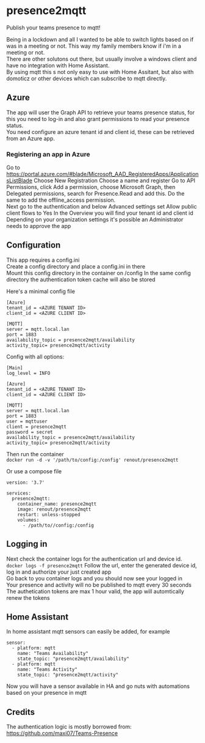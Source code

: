 # presence2mqtt
Publish your teams presence to mqtt!

Being in a lockdown and all I wanted to be able to switch lights based on if was in a meeting or not. This way my family members know if i'm in a meeting or not.  
There are other solutons out there, but usually involve a windows client and have no integration with Home Assistant.  
By using mqtt this s not only easy to use with Home Assitant, but also with domoticz or other devices which can subscribe to mqtt directly.  

## Azure
The app will user the Graph API to retrieve your teams presence status, for this you need to log-in and also grant permissions to read your presence status.  
You need configure an azure tenant id and client id, these can be retrieved from an Azure app. 

### Registering an app in Azure
Go to https://portal.azure.com/#blade/Microsoft_AAD_RegisteredApps/ApplicationsListBlade 
Choose New Registration
Choose a name and register
Go to API Permissions, click Add a permission, choose Microsoft Graph, then Delegated permissions, search for Presence.Read and add this. Do the same to add the offline_access permission.  
Next go to the authentication and below Advanced settings set Allow public client flows to Yes
In the Overview you will find your tenant id and client id   
Depending on your organization settings it's possible an Administrator needs to approve the app   

## Configuration
This app requires a config.ini  
Create a config directory and place a config.ini in there  
Mount this config directory in the container on /config
In the same config directory the authentication token cache will also be stored  

Here's a minimal config file  
```
[Azure]
tenant_id = <AZURE TENANT ID>
client_id = <AZURE CLIENT ID>

[MQTT]
server = mqtt.local.lan
port = 1883
availability_topic = presence2mqtt/availability
activity_topic= presence2mqtt/activity
```

Config with all options:  
```
[Main]
log_level = INFO

[Azure]
tenant_id = <AZURE TENANT ID>
client_id = <AZURE CLIENT ID>

[MQTT]
server = mqtt.local.lan
port = 1883
user = mqttuser
client = presence2mqtt
password = secret
availability_topic = presence2mqtt/availability
activity_topic= presence2mqtt/activity
```

Then run the container  
`docker run -d -v '/path/to/config:/config' renout/presence2mqtt`

Or use a compose file
```
version: '3.7'

services:
  presence2mqtt:
    container_name: presence2mqtt
    image: renout/presence2mqtt
    restart: unless-stopped
    volumes:
      - /path/to//config:/config
```

## Logging in
Next check the container logs for the authentication url and device id.  
`docker logs -f presence2mqtt`
Follow the url, enter the generated device id, log in and authorize your just created app  
Go back to you container logs and you should now see your logged in  
Your presence and activity will no be published to mqtt every 30 seconds  
The authetication tokens are max 1 hour valid, the app will automtically renew the tokens  

## Home Assistant
In home assistant mqtt sensors can easily be added, for example

```
sensor:
  - platform: mqtt
    name: "Teams Availability"
    state_topic: "presence2mqtt/availability"
  - platform: mqtt
    name: "Teams Activity"
    state_topic: "presence2mqtt/activity"
```

Now you will have a sensor available in HA and go nuts with automations based on your presence in mqtt  


## Credits
The authentication logic is mostly borrowed from: https://github.com/maxi07/Teams-Presence

